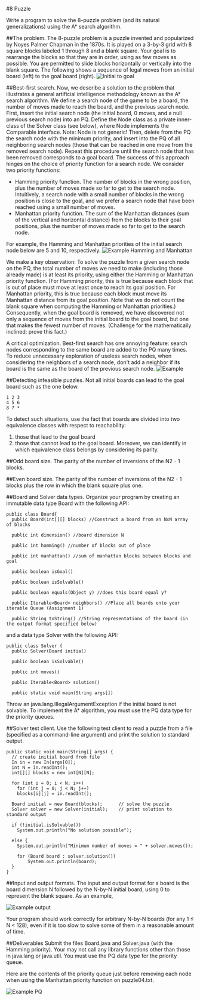 #8 Puzzle

Write a program to solve the 8-puzzle problem (and its natural generalizations) using the A* search algorithm.

##The problem. 
The 8-puzzle problem is a puzzle invented and popularized by Noyes Palmer Chapman in the 1870s. It is played on a 3-by-3 grid with 8 square blocks labeled 1 through 8 and a blank square. Your goal is to rearrange the blocks so that they are in order, using as few moves as possible. You are permitted to slide blocks horizontally or vertically into the blank square. The following shows a sequence of legal moves from an initial board (left) to the goal board (right).
![Initial to goal](included-files/1.png)
 
##Best-first search. 
Now, we describe a solution to the problem that illustrates a general artificial intelligence methodology known as the A* search algorithm. We define a search node of the game to be a board, the number of moves made to reach the board, and the previous search node. First, insert the initial search node (the initial board, 0 moves, and a null previous search node) into an PQ. Define the Node class as a private inner-class of the Solver class (see below), where Node implements the Comparable interface. Note: Node is not generic! Then, delete from the PQ the search node with the minimum priority, and insert into the PQ of all neighboring search nodes (those that can be reached in one move from the removed search node). Repeat this procedure until the search node that has been removed corresponds to a goal board. The success of this approach hinges on the choice of priority function for a search node. We consider two priority functions:

 - Hamming priority function. The number of blocks in the wrong position, plus the number of moves made so far to get to the search node. Intuitively, a search node with a small number of blocks in the wrong position is close to the goal, and we prefer a search node that have been reached using a small number of moves.
 - Manhattan priority function. The sum of the Manhattan distances (sum of the vertical and horizontal distance) from the blocks to their goal positions, plus the number of moves made so far to get to the search node.

For example, the Hamming and Manhattan priorities of the initial search node below are 5 and 10, respectively.
![Example Hamming and Manhattan](included-files/2.png)
 
We make a key observation: To solve the puzzle from a given search node on the PQ, the total number of moves we need to make (including those already made) is at least its priority, using either the Hamming or Manhattan priority function. (For Hamming priority, this is true because each block that is out of place must move at least once to reach its goal position. For Manhattan priority, this is true because each block must move its Manhattan distance from its goal position. Note that we do not count the blank square when computing the Hamming or Manhattan priorities.) Consequently, when the goal board is removed, we have discovered not only a sequence of moves from the initial board to the goal board, but one that makes the fewest number of moves. (Challenge for the mathematically inclined: prove this fact.)

A critical optimization. Best-first search has one annoying feature: search nodes corresponding to the same board are added to the PQ many times. To reduce unnecessary exploration of useless search nodes, when considering the neighbors of a search node, don't add a neighbor if its board is the same as the board of the previous search node.
![Example](included-files/3.png)
   
##Detecting infeasible puzzles. 
Not all initial boards can lead to the goal board such as the one below.

```
1 2 3
4 5 6
8 7 *
```
                                    
To detect such situations, use the fact that boards are divided into two equivalence classes with respect to reachability:
 1. those that lead to the goal board
 2. those that cannot lead to the goal board. Moreover, we can identify in which equivalence class belongs by considering its parity.

##Odd board size. 
The parity of the number of inversions of the N2 - 1 blocks.
 
##Even board size. 
The parity of the number of inversions of the N2 - 1 blocks plus the row in which the blank square plus one.

##Board and Solver data types.
Organize your program by creating an immutable data type Board with the following API:
```
public class Board{
  public Board(int[][] blocks) //Construct a board from an NxN array of blocks
  
  public int dimension() //board dimension N
  
  public int hamming() //number of blocks out of place
  
  public int manhattan() //sum of manhattan blocks between blocks and goal
  
  public boolean isGoal()
  
  public boolean isSolvable()
  
  public boolean equals(Object y) //does this board equal y?
  
  public Iterable<Board> neighbors() //Place all boards onto your iterable Queue (Assignment 1)
  
  public String toString() //String representations of the board (in the output format specified below)
```

and a data type Solver with the following API:

```
public class Solver {
  public Solver(Board initial)
  
  public boolean isSolvable()
  
  public int moves()
  
  public Iterable<Board> solution()
  
  public static void main(String args[])
```
 
Throw an java.lang.IllegalArgumentException if the initial board is not solvable. To implement the A* algorithm, you must use the PQ<T> data type for the priority queues.
 
##Solver test client. 
Use the following test client to read a puzzle from a file (specified as a command-line argument) and print the solution to standard output.
```
public static void main(String[] args) {
  // create initial board from file
  In in = new In(args[0]);
  int N = in.readInt();
  int[][] blocks = new int[N][N];
  
  for (int i = 0; i < N; i++)
    for (int j = 0; j < N; j++)
    blocks[i][j] = in.readInt();

  Board initial = new Board(blocks);      // solve the puzzle
  Solver solver = new Solver(initial);    // print solution to standard output
  
  if (!initial.isSolvable())
  	System.out.println("No solution possible");
  
  else {
    System.out.println("Minimum number of moves = " + solver.moves());
    
    for (Board board : solver.solution())
    	System.out.println(board);
  }
}
```
                         
##Input and output formats. 
The input and output format for a board is the board dimension N followed by the N-by-N initial board, using 0 to represent the blank square. As an example,

![Example output](included-files/ex1.png)
                                                 
Your program should work correctly for arbitrary N-by-N boards (for any 1 ≤ N < 128), even if it is too slow to solve some of them in a reasonable amount of time.

##Deliverables
Submit the files Board.java and Solver.java (with the Hamming priority).  Your may not call any library functions other than those in java.lang or java.util. You must use the PQ<T> data type for the priority queue.

Here are the contents of the priority queue just before removing each node when using the Manhattan priority function on puzzle04.txt.

![Example PQ](included-files/ex2.png)
   
